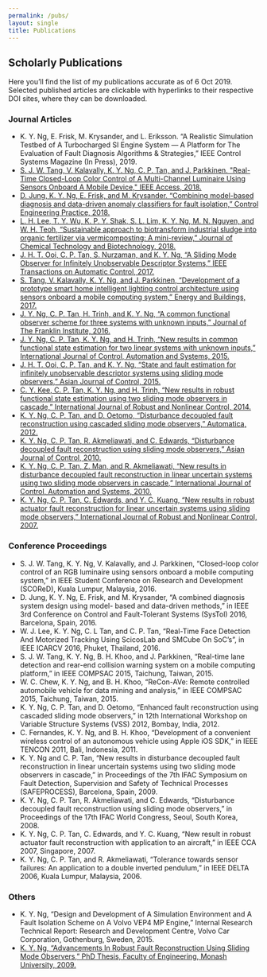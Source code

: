 ```yaml
---
permalink: /pubs/
layout: single
title: Publications
---
```


## Scholarly Publications ##
Here you’ll find the list of my publications accurate as of 6 Oct 2019. Selected published articles are clickable with hyperlinks to their respective DOI sites, where they can be downloaded.  


### Journal Articles ###
* K. Y. Ng, E. Frisk, M. Krysander, and L. Eriksson. “A Realistic Simulation Testbed of A Turbocharged SI Engine System — A Platform for The Evaluation of Fault Diagnosis Algorithms & Strategies,” IEEE Control Systems Magazine (In Press), 2019. 
* [S. J. W. Tang, V. Kalavally, K. Y. Ng, C. P. Tan, and J. Parkkinen. "Real-Time Closed-Loop Color Control of A Multi-Channel Luminaire Using Sensors Onboard A Mobile Device," IEEE Access, 2018.](https://ieeexplore.ieee.org/abstract/document/8473685) 
* [D. Jung, K. Y. Ng, E. Frisk, and M. Krysander. “Combining model-based diagnosis and data-driven anomaly classifiers for fault isolation,” Control Engineering Practice, 2018.](https://www.sciencedirect.com/science/article/pii/S0967066118304404?via%3Dihub)
* [L. H. Lee, T. Y. Wu, K. P. Y. Shak, S. L. Lim, K. Y. Ng, M. N. Nguyen, and W. H. Teoh, “Sustainable approach to biotransform industrial sludge into organic fertilizer via vermicomposting: A mini-review,” Journal of Chemical Technology and Biotechnology, 2018.](http://onlinelibrary.wiley.com/doi/10.1002/jctb.5490/full)
* [J. H. T. Ooi, C. P. Tan, S. Nurzaman, and K. Y. Ng, “A Sliding Mode Observer for Infinitely Unobservable Descriptor Systems,” IEEE Transactions on Automatic Control, 2017.](http://ieeexplore.ieee.org/abstract/document/7847334/)
* [S. Tang, V. Kalavally, K. Y. Ng, and J. Parkkinen, “Development of a prototype smart home intelligent lighting control architecture using sensors onboard a mobile computing system,” Energy and Buildings, 2017.]()
* [J. Y. Ng, C. P. Tan, H. Trinh, and K. Y. Ng, “A common functional observer scheme for three systems with unknown inputs,” Journal of The Franklin Institute, 2016.]()
* [J. Y. Ng, C. P. Tan, K. Y. Ng, and H. Trinh, “New results in common functional state estimation for two linear systems with unknown inputs,” International Journal of Control, Automation and Systems, 2015.]()
* [J. H. T. Ooi, C. P. Tan, and K. Y. Ng, “State and fault estimation for infinitely unobservable descriptor systems using sliding mode observers,” Asian Journal of Control, 2015.]()
* [C. Y. Kee, C. P. Tan, K. Y. Ng, and H. Trinh, “New results in robust functional state estimation using two sliding mode observers in cascade,” International Journal of Robust and Nonlinear Control, 2014.]()
* [K. Y. Ng, C. P. Tan, and D. Oetomo, “Disturbance decoupled fault reconstruction using cascaded sliding mode observers,” Automatica, 2012.]()
* [K. Y. Ng, C. P. Tan, R. Akmeliawati, and C. Edwards, “Disturbance decoupled fault reconstruction using sliding mode observers,” Asian Journal of Control, 2010.]()
* [K. Y. Ng, C. P. Tan, Z. Man, and R. Akmeliawati, “New results in disturbance decoupled fault reconstruction in linear uncertain systems using two sliding mode observers in cascade,” International Journal of Control, Automation and Systems, 2010.]()
* [K. Y. Ng, C. P. Tan, C. Edwards, and Y. C. Kuang, “New results in robust actuator fault reconstruction for linear uncertain systems using sliding mode observers,” International Journal of Robust and Nonlinear Control, 2007.]()


### Conference Proceedings ###
* S. J. W. Tang, K. Y. Ng, V. Kalavally, and J. Parkkinen, “Closed-loop color control of an RGB luminaire using sensors onboard a mobile computing system,” in IEEE Student Conference on Research and Development (SCOReD), Kuala Lumpur, Malaysia, 2016.
* D. Jung, K. Y. Ng, E. Frisk, and M. Krysander, “A combined diagnosis system design using model- based and data-driven methods,” in  IEEE 3rd Conference on Control and Fault-Tolerant Systems (SysTol) 2016, Barcelona, Spain, 2016. 
* W. J. Lee, K. Y. Ng, C. L Tan, and C. P. Tan, “Real-Time Face Detection And Motorized Tracking Using ScicosLab and SMCube On SoC’s”, in IEEE ICARCV 2016, Phuket, Thailand, 2016. 
* S. J. W. Tang, K. Y. Ng, B. H. Khoo, and J. Parkkinen, “Real-time lane detection and rear-end collision warning system on a mobile computing platform,” in IEEE COMPSAC 2015, Taichung, Taiwan, 2015. 
* W. C. Chew, K. Y. Ng, and B. H. Khoo, “ReCon-AVe: Remote controlled automobile vehicle for data mining and analysis,” in IEEE COMPSAC 2015, Taichung, Taiwan, 2015. 
* K. Y. Ng, C. P. Tan, and D. Oetomo, “Enhanced fault reconstruction using cascaded sliding mode observers,” in 12th International Workshop on Variable Structure Systems (VSS) 2012, Bombay, India, 2012. 
* C. Fernandes, K. Y. Ng, and B. H. Khoo, “Development of a convenient wireless control of an autonomous vehicle using Apple iOS SDK,” in IEEE TENCON 2011, Bali, Indonesia, 2011. 
* K. Y. Ng and C. P. Tan, “New results in disturbance decoupled fault reconstruction in linear uncertain systems using two sliding mode observers in cascade,” in Proceedings of the 7th IFAC Symposium on Fault Detection, Supervision and Safety of Technical Processes (SAFEPROCESS), Barcelona, Spain, 2009. 
* K. Y. Ng, C. P. Tan, R. Akmeliawati, and C. Edwards, “Disturbance decoupled fault reconstruction using sliding mode observers,” in Proceedings of the 17th IFAC World Congress, Seoul, South Korea, 2008. 
* K. Y. Ng, C. P. Tan, C. Edwards, and Y. C. Kuang, “New result in robust actuator fault reconstruction with application to an aircraft,” in IEEE CCA 2007, Singapore, 2007. 
* K. Y. Ng, C. P. Tan, and R. Akmeliawati, “Tolerance towards sensor failures: An application to a double inverted pendulum,” in IEEE DELTA 2006, Kuala Lumpur, Malaysia, 2006. 


### Others ###
* K. Y. Ng, “Design and Development of A Simulation Environment and A Fault Isolation Scheme on A Volvo VEP4 MP Engine,” Internal Research Technical Report: Research and Development Centre, Volvo Car Corporation, Gothenburg, Sweden, 2015. 
* [K. Y. Ng, “Advancements In Robust Fault Reconstruction Using Sliding Mode Observers,” PhD Thesis, Faculty of Engineering, Monash University, 2009.]()
